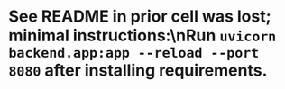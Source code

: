 # See README in prior cell was lost; minimal instructions:\nRun `uvicorn backend.app:app --reload --port 8080` after installing requirements.